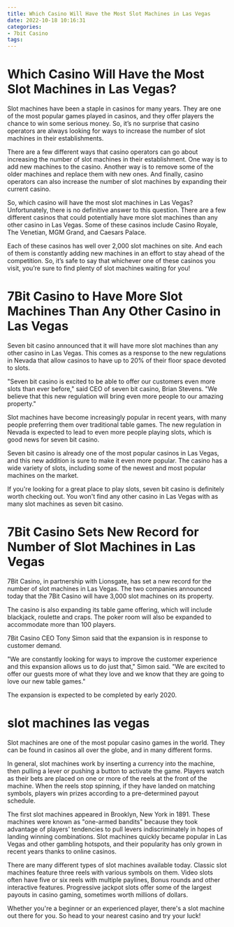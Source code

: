 ```yaml
---
title: Which Casino Will Have the Most Slot Machines in Las Vegas
date: 2022-10-18 10:16:31
categories:
- 7bit Casino
tags:
---
```



#  Which Casino Will Have the Most Slot Machines in Las Vegas?

Slot machines have been a staple in casinos for many years. They are one of the most popular games played in casinos, and they offer players the chance to win some serious money. So, it’s no surprise that casino operators are always looking for ways to increase the number of slot machines in their establishments.

There are a few different ways that casino operators can go about increasing the number of slot machines in their establishment. One way is to add new machines to the casino. Another way is to remove some of the older machines and replace them with new ones. And finally, casino operators can also increase the number of slot machines by expanding their current casino.

So, which casino will have the most slot machines in Las Vegas? Unfortunately, there is no definitive answer to this question. There are a few different casinos that could potentially have more slot machines than any other casino in Las Vegas. Some of these casinos include Casino Royale, The Venetian, MGM Grand, and Caesars Palace.

Each of these casinos has well over 2,000 slot machines on site. And each of them is constantly adding new machines in an effort to stay ahead of the competition. So, it’s safe to say that whichever one of these casinos you visit, you’re sure to find plenty of slot machines waiting for you!

#  7Bit Casino to Have More Slot Machines Than Any Other Casino in Las Vegas

Seven bit casino announced that it will have more slot machines than any other casino in Las Vegas. This comes as a response to the new regulations in Nevada that allow casinos to have up to 20% of their floor space devoted to slots.

"Seven bit casino is excited to be able to offer our customers even more slots than ever before," said CEO of seven bit casino, Brian Stevens. "We believe that this new regulation will bring even more people to our amazing property."

Slot machines have become increasingly popular in recent years, with many people preferring them over traditional table games. The new regulation in Nevada is expected to lead to even more people playing slots, which is good news for seven bit casino.

Seven bit casino is already one of the most popular casinos in Las Vegas, and this new addition is sure to make it even more popular. The casino has a wide variety of slots, including some of the newest and most popular machines on the market.

If you're looking for a great place to play slots, seven bit casino is definitely worth checking out. You won't find any other casino in Las Vegas with as many slot machines as seven bit casino.

#  7Bit Casino Sets New Record for Number of Slot Machines in Las Vegas

7Bit Casino, in partnership with Lionsgate, has set a new record for the number of slot machines in Las Vegas. The two companies announced today that the 7Bit Casino will have 3,000 slot machines on its property.

The casino is also expanding its table game offering, which will include blackjack, roulette and craps. The poker room will also be expanded to accommodate more than 100 players.

7Bit Casino CEO Tony Simon said that the expansion is in response to customer demand.

"We are constantly looking for ways to improve the customer experience and this expansion allows us to do just that," Simon said. "We are excited to offer our guests more of what they love and we know that they are going to love our new table games."

The expansion is expected to be completed by early 2020.

#  slot machines las vegas

Slot machines are one of the most popular casino games in the world. They can be found in casinos all over the globe, and in many different forms.

In general, slot machines work by inserting a currency into the machine, then pulling a lever or pushing a button to activate the game. Players watch as their bets are placed on one or more of the reels at the front of the machine. When the reels stop spinning, if they have landed on matching symbols, players win prizes according to a pre-determined payout schedule.

The first slot machines appeared in Brooklyn, New York in 1891. These machines were known as "one-armed bandits" because they took advantage of players' tendencies to pull levers indiscriminately in hopes of landing winning combinations. Slot machines quickly became popular in Las Vegas and other gambling hotspots, and their popularity has only grown in recent years thanks to online casinos.

There are many different types of slot machines available today. Classic slot machines feature three reels with various symbols on them. Video slots often have five or six reels with multiple paylines, Bonus rounds and other interactive features. Progressive jackpot slots offer some of the largest payouts in casino gaming, sometimes worth millions of dollars.

Whether you're a beginner or an experienced player, there's a slot machine out there for you. So head to your nearest casino and try your luck!
